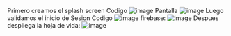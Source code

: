 Primero creamos el splash screen
Codigo
![image](https://github.com/AlejandroChango/Prueba1moviles/assets/23177104/6a295b0a-98a1-47f0-b801-5a215f66454b)
Pantalla
![image](https://github.com/AlejandroChango/Prueba1moviles/assets/23177104/36bbfaeb-1ba2-426c-9843-f214a480781f)
Luego validamos el inicio de Sesion
Codigo
![image](https://github.com/AlejandroChango/Prueba1moviles/assets/23177104/143d00f3-84af-4b59-bf33-a625317d7aa0)
firebase:
![image](https://github.com/AlejandroChango/Prueba1moviles/assets/23177104/f1d63dab-8561-4a39-a1c1-0a54acfc292c)
Despues despliega la hoja de vida:
![image](https://github.com/AlejandroChango/Prueba1moviles/assets/23177104/287a729c-bf10-403a-b8b3-b1841c2a3b6a)



